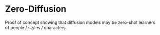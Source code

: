 # Zero-Diffusion
Proof of concept showing that diffusion models may be zero-shot learners of people / styles /  characters.
